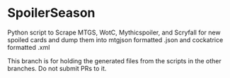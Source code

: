 # SpoilerSeason
Python script to Scrape MTGS, WotC, Mythicspoiler, and Scryfall for new spoiled cards and dump them into mtgjson formatted .json and cockatrice formatted .xml

This branch is for holding the generated files from the scripts in the other branches.  Do not submit PRs to it.
